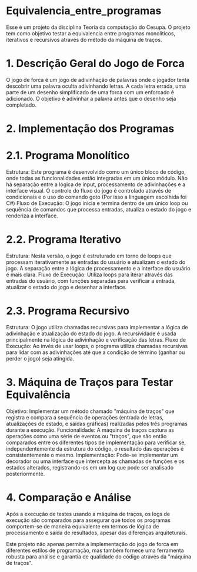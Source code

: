 # Equivalencia_entre_programas
Esse é um projeto da disciplina Teoria da computação do Cesupa. O projeto tem como objetivo testar a equivalencia entre programas monoliticos, iterativos e recursivos através do método da máquina de traços.

# 1. Descrição Geral do Jogo de Forca

O jogo de forca é um jogo de adivinhação de palavras onde o jogador tenta descobrir uma palavra oculta adivinhando letras. A cada letra errada, uma parte de um desenho simplificado de uma forca com um enforcado é adicionado. O objetivo é adivinhar a palavra antes que o desenho seja completado.
# 2. Implementação dos Programas
# 2.1. Programa Monolítico

Estrutura: Este programa é desenvolvido como um único bloco de código, onde todas as funcionalidades estão integradas em um único módulo. Não há separação entre a lógica de input, processamento de adivinhações e a interface visual. O controle do fluxo do jogo é controlado através de condicionais e o uso do comando goto (Por isso a linguagem escolhida foi C#)
Fluxo de Execução: O jogo inicia e termina dentro de um único loop ou sequência de comandos que processa entradas, atualiza o estado do jogo e renderiza a interface.

# 2.2. Programa Iterativo

Estrutura: Nesta versão, o jogo é estruturado em torno de loops que processam iterativamente as entradas do usuário e atualizam o estado do jogo. A separação entre a lógica de processamento e a interface do usuário é mais clara.
Fluxo de Execução: Utiliza loops para iterar através das entradas do usuário, com funções separadas para verificar a entrada, atualizar o estado do jogo e desenhar a interface.

# 2.3. Programa Recursivo

Estrutura: O jogo utiliza chamadas recursivas para implementar a lógica de adivinhação e atualização do estado do jogo. A recursividade é usada principalmente na lógica de adivinhação e verificação das letras.
Fluxo de Execução: Ao invés de usar loops, o programa utiliza chamadas recursivas para lidar com as adivinhações até que a condição de término (ganhar ou perder o jogo) seja atingida.

# 3. Máquina de Traços para Testar Equivalência

Objetivo: Implementar um método chamado "máquina de traços" que registra e compara a sequência de operações (entrada de letras, atualizações de estado, e saídas gráficas) realizadas pelos três programas durante a execução.
Funcionalidade: A máquina de traços captura as operações como uma série de eventos ou "traços", que são então comparados entre os diferentes tipos de implementação para verificar se, independentemente da estrutura do código, o resultado das operações é consistentemente o mesmo.
Implementação: Pode-se implementar um decorador ou uma interface que intercepta as chamadas de funções e os estados alterados, registrando-os em um log que pode ser analisado posteriormente.

# 4. Comparação e Análise

Após a execução de testes usando a máquina de traços, os logs de execução são comparados para assegurar que todos os programas comportem-se de maneira equivalente em termos de lógica de processamento e saída de resultados, apesar das diferenças arquiteturais.

Este projeto não apenas permite a implementação do jogo de forca em diferentes estilos de programação, mas também fornece uma ferramenta robusta para análise e garantia de qualidade do código através da "máquina de traços".
